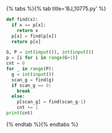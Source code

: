 {% tabs %}{% tab title='BJ_10775.py' %}

```py
def find(x):
  if x == p[x]:
    return x
  p[x] = find(p[x])
  return p[x]

G, P = int(input()), int(input())
p = [i for i in range(G+1)]
cnt = 0
for _ in range(P):
  g = int(input())
  scan_g = find(g)
  if scan_g == 0:
    break
  else:
    p[scan_g] = find(scan_g-1)
    cnt += 1
print(cnt)
```

{% endtab %}{% endtabs %}
